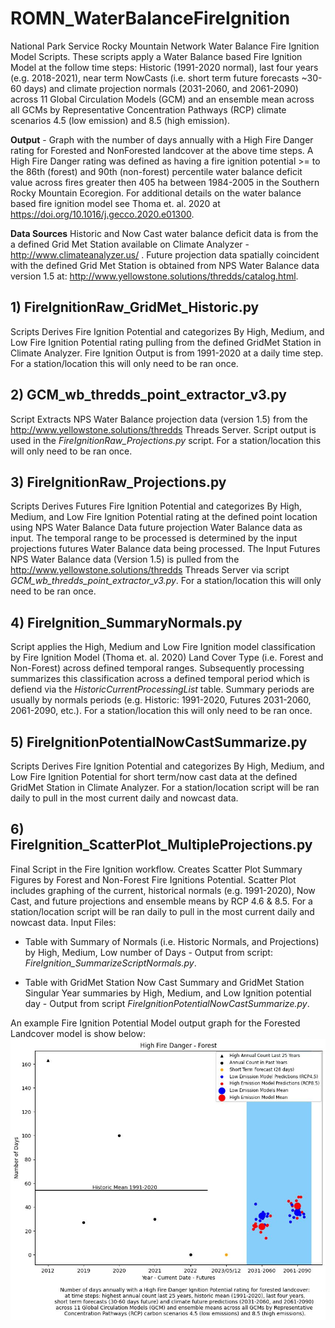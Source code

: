# ROMN_WaterBalanceFireIgnition
National Park Service Rocky Mountain Network Water Balance Fire Ignition Model Scripts.  These scripts apply a Water Balance based Fire Ignition Model at the follow time steps: Historic (1991-2020 normal), last four years (e.g. 2018-2021), near term NowCasts (i.e. short term future forecasts ~30-60 days) and climate projection normals (2031-2060, and 2061-2090) across 11 Global Circulation Models (GCM) and an ensemble mean across all GCMs by Representative Concentration Pathways (RCP) climate scenarios 4.5 (low emission) and 8.5 (high emission).

**Output** - Graph with the number of days annually with a High Fire Danger rating for Forested and NonForested landcover at the above time steps.  A High Fire Danger rating was defined as having a fire ignition potential >= to the 86th (forest) and 90th (non-forest) percentile water balance deficit value across fires greater then 405 ha between 1984-2005 in the Southern Rocky Mountain Ecoregion. For additional details on the water balance based fire ignition model see Thoma et. al. 2020 at https://doi.org/10.1016/j.gecco.2020.e01300. 

**Data Sources** Historic and Now Cast water balance deficit data is from the a defined Grid Met Station available on Climate Analyzer - http://www.climateanalyzer.us/ . Future projection data spatially coincident with the defined Grid Met Station is obtained from NPS Water Balance data version 1.5 at: http://www.yellowstone.solutions/thredds/catalog.html.
 
## 1) FireIgnitionRaw_GridMet_Historic.py
Scripts Derives Fire Ignition Potential and categorizes By High, Medium, and Low Fire Ignition Potential rating pulling from the defined GridMet Station in Climate Analyzer. Fire Ignition Output is from 1991-2020 at a daily time step. For a station/location this will only need to be ran once.
## 2) GCM_wb_thredds_point_extractor_v3.py
Script Extracts NPS Water Balance projection data (version 1.5) from the http://www.yellowstone.solutions/thredds Threads Server. Script output is used in the *FireIgnitionRaw_Projections.py* script. For a station/location this will only need to be ran once.
## 3) FireIgnitionRaw_Projections.py
Scripts Derives Futures Fire Ignition Potential and categorizes By High, Medium, and Low Fire Ignition Potential rating at the defined point location using NPS Water Balance Data future projection Water Balance data as input.  The temporal range to be processed is determined by the input projections futures Water Balance data being processed.  The Input Futures NPS Water Balance data (Version 1.5) is pulled from the http://www.yellowstone.solutions/thredds Threads Server via script *GCM_wb_thredds_point_extractor_v3.py*.   For a station/location this will only need to be ran once.
## 4) FireIgnition_SummaryNormals.py
Script applies the High, Medium and Low Fire Ignition model classification by Fire Ignition Model (Thoma et. al. 2020) Land Cover Type (i.e. Forest and Non-Forest) across defined temporal ranges.  Subsequently processing summarizes this classification across a defined temporal period which is defiend via the *HistoricCurrentProcessingList* table.  Summary periods are usually by normals periods (e.g. Historic: 1991-2020, Futures 2031-2060, 2061-2090, etc.). For a station/location this will only need to be ran once.
## 5) FireIgnitionPotentialNowCastSummarize.py
Scripts Derives Fire Ignition Potential and categorizes By High, Medium, and Low Fire Ignition Potential for short term/now cast data at the defined GridMet Station in Climate Analyzer. For a station/location script will be ran daily to pull in the most current daily and nowcast data.
## 6) FireIgnition_ScatterPlot_MultipleProjections.py
Final Script in the Fire Ignition workflow. Creates Scatter Plot Summary Figures by Forest and Non-Forest Fire Ignitions Potential.
Scatter Plot includes graphing of the current, historical normals (e.g. 1991-2020), Now Cast, and future projections and ensemble means by RCP 4.6 & 8.5. For a station/location script will be ran daily to pull in the most current daily and nowcast data. Input Files: 

- Table with Summary of Normals (i.e. Historic Normals, and Projections) by High, Medium, Low number of Days - Output from script: *FireIgnition_SummarizeScriptNormals.py*.

- Table with GridMet Station Now Cast Summary and GridMet Station Singular Year summaries by High, Medium, and Low Ignition potential day - Output from script *FireIgnitionPotentialNowCastSummarize.py*. 

An example Fire Ignition Potential Model output graph for the Forested Landcover model is show below:
![Example Fire Ignition Potential Model output graph for the Forested Landcover model.](FireDangerHigh_ForestRescaled.jpg)
